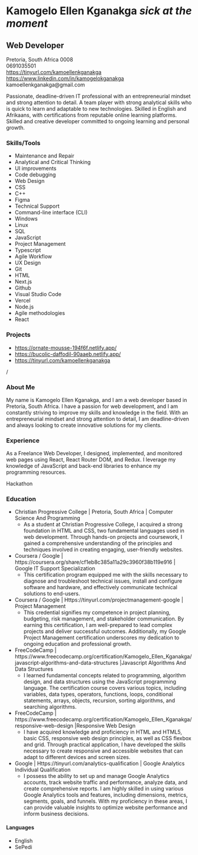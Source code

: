 <!-- HTML code for Kamogelo Ellen Kganakga's Readme.md -->
<!DOCTYPE html>
<html lang="en">

<head>
  <meta charset="UTF-8">
  <meta name="viewport" content="width=device-width, initial-scale=1.0">
  <link rel="stylesheet" href="styles.css">
    
</head>
<body>
  <h1>Kamogelo Ellen Kganakga <i>sick at the moment</i> </h1>
  <h2>Web Developer</h2>
  <p>Pretoria, South Africa 0008<br>
  0691035501<br>
  <a href="https://tinyurl.com/kamoellenkganakga">https://tinyurl.com/kamoellenkganakga</a><br>
  <a href="https://www.linkedin.com/in/kamogelokganakga">https://www.linkedin.com/in/kamogelokganakga</a><br>
  kamoellenkganakga@gmail.com</p>
  <p>Passionate, deadline-driven IT professional with an entrepreneurial mindset and strong attention to detail. A team player with strong analytical skills who is quick to learn and adaptable to new technologies. Skilled in English and Afrikaans, with certifications from reputable online learning platforms. Skilled and creative developer committed to ongoing learning and personal growth.</p>
  <h3>Skills/Tools</h3>
  <ul>
    <li>Maintenance and Repair</li>
    <li>Analytical and Critical Thinking</li>
    <li>UI improvements</li>
    <li>Code debugging</li>
    <li>Web Design</li>
    <li>CSS</li>
    <li>C++</li>
    <li>Figma</li>
    <li>Technical Support</li>
    <li>Command-line interface (CLI)</li>
    <li>Windows</li>
    <li>Linux</li>
    <li>SQL</li>
    <li>JavaScript</li>
    <li>Project Management</li>
    <li>Typescript</li>
    <li>Agile Workflow</li>
    <li>UX Design</li>
    <li>Git</li>
    <li>HTML</li>
    <li>Next.js</li>
    <li>Github</li>
    <li>Visual Studio Code</li>
    <li>Vercel</li>
    <li>Node.js</li>
    <li>Agile methodologies</li>
    <li>React</li>
  </ul>
  <h3>Projects</h3>
  <ul>
    <li><a href="https://ornate-mousse-194f6f.netlify.app/">https://ornate-mousse-194f6f.netlify.app/</a></li>
    <li><a href="https://bucolic-daffodil-90aaeb.netlify.app/">https://bucolic-daffodil-90aaeb.netlify.app/</a></li>
    <li><a href="https://tinyurl.com/kamoellenkganakga">https://tinyurl.com/kamoellenkganakga</a></li>
  </ul>
  /
  <h3>About Me</h3>
<p>
  My name is Kamogelo Ellen Kganakga, and I am a web developer based in Pretoria, South Africa. I have a passion for web development, and I am constantly striving to improve my skills and knowledge in the field. With an entrepreneurial mindset and strong attention to detail, I am deadline-driven and always looking to create innovative solutions for my clients.
</p>

<h3>Experience</h3>
<p>
  As a Freelance Web Developer, I designed, implemented, and monitored web pages using React, React Router DOM, and Redux. I leverage my knowledge of JavaScript and back-end libraries to enhance my programming resources.
</p>
<p>
  Hackathon
</p>
<h3>Education</h3>
<ul>
  <li>Christian Progressive College | Pretoria, South Africa | Computer Science And Programming
    <ul>
      <li>As a student at Christian Progressive College, I acquired a strong foundation in HTML and CSS, two fundamental languages used in web development. Through hands-on projects and coursework, I gained a comprehensive understanding of the principles and techniques involved in creating engaging, user-friendly websites.</li>
    </ul>
  </li>
  <li>Coursera / Google | https://coursera.org/share/cf1eb8c385a11a29c3960f38b119e916 | Google IT Support Specialization
    <ul>
      <li>This certification program equipped me with the skills necessary to diagnose and troubleshoot technical issues, install and configure software and hardware, and effectively communicate technical solutions to end-users.</li>
    </ul>
  </li>
  <li>Coursera / Google | Https://tinyurl.com/projectmanagement-google | Project Management
    <ul>
      <li>This credential signifies my competence in project planning, budgeting, risk management, and stakeholder communication. By earning this certification, I am well-prepared to lead complex projects and deliver successful outcomes. Additionally, my Google Project Management certification underscores my dedication to ongoing education and professional growth.</li>
    </ul>
  </li>
  <li>FreeCodeCamp | https://www.freecodecamp.org/certification/Kamogelo_Ellen_Kganakga/javascript-algorithms-and-data-structures  |Javascript Algorithms And Data Structures
    <ul>
      <li>I learned fundamental concepts related to programming, algorithm design, and data structures using the JavaScript programming language. The certification course covers various topics, including variables, data types, operators, functions, loops, conditional statements, arrays, objects, recursion, sorting algorithms, and searching algorithms.</li>
    </ul>
  </li>
  <li>FreeCodeCamp | https://www.freecodecamp.org/certification/Kamogelo_Ellen_Kganakga/responsive-web-design |Responsive Web Design
    <ul>
      <li>I have acquired knowledge and proficiency in HTML and HTML5, basic CSS, responsive web design principles, as well as CSS flexbox and grid. Through practical application, I have developed the skills necessary to create responsive and accessible websites that can adapt to different devices and screen sizes.</li>
    </ul>
  </li>
  <li>Google | Https://tinyurl.com/analytics-qualification | Google Analytics Individual Qualification
    <ul>
      <li>I possess the ability to set up and manage Google Analytics accounts, track website traffic and performance, analyze data, and create comprehensive reports. I am highly skilled in using various Google Analytics tools and features, including dimensions, metrics, segments, goals, and funnels. With my proficiency in these areas, I can provide valuable insights to optimize website performance and inform business decisions.</li>
    </ul>
  </li>
</ul>
<h4>Languages</h4>
<ul>
<li>English</li>
<li>SePedi</li>
</ul>
</div>
</body>
</html>
